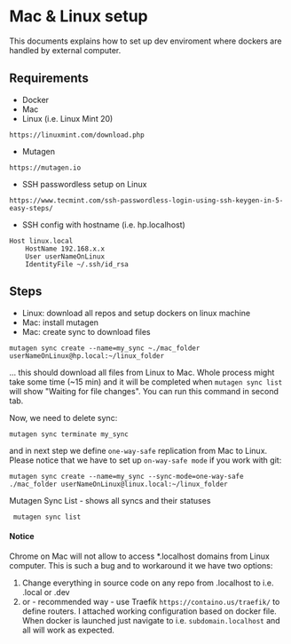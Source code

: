 # Mac & Linux setup

This documents explains how to set up dev enviroment where dockers are handled by external computer. 

## Requirements

* Docker
* Mac
* Linux (i.e. Linux Mint 20)

```https://linuxmint.com/download.php```

* Mutagen

```https://mutagen.io```

* SSH passwordless setup on Linux 

```https://www.tecmint.com/ssh-passwordless-login-using-ssh-keygen-in-5-easy-steps/```

* SSH config with hostname (i.e. hp.localhost)
```
Host linux.local
	HostName 192.168.x.x
	User userNameOnLinux
	IdentityFile ~/.ssh/id_rsa
```

## Steps

* Linux: download all repos and setup dockers on linux machine
* Mac: install mutagen
* Mac: create sync to download files

```mutagen sync create --name=my_sync ~./mac_folder userNameOnLinux@hp.local:~/linux_folder```

... this should download all files from Linux to Mac. Whole process might take some time (~15 min) and it will be completed 
when ```mutagen sync list``` will show "Waiting for file changes". You can run this command in second tab.

Now, we need to delete sync:

```mutagen sync terminate my_sync```

and in next step we define ```one-way-safe``` replication from Mac to Linux. Please notice that we have to set up ```on-way-safe mode``` if you work with git:

```mutagen sync create --name=my_sync --sync-mode=one-way-safe ./mac_folder userNameOnLinux@linux.local:~/linux_folder```

Mutagen Sync List - shows all syncs and their statuses

``` mutagen sync list```


#### Notice
Chrome on Mac will not allow to access *.localhost domains from Linux computer. 
This is such a bug and to workaround it we have two options:

1. Change everything in source code on any repo from .localhost to i.e. .local or .dev
2. or - recommended way - use Traefik ``` https://containo.us/traefik/ ``` to define routers. 
I attached working configuration based on docker file. When docker is launched just navigate to i.e. 
```subdomain.localhost``` and all will work as expected.